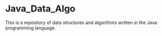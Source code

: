# Java_Data_Algo

  This is a repository of data structures and algorithms written in the Java programming language. 
  
  
